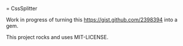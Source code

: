 = CssSplitter

Work in progress of turning this https://gist.github.com/2398394 into a gem.

This project rocks and uses MIT-LICENSE.